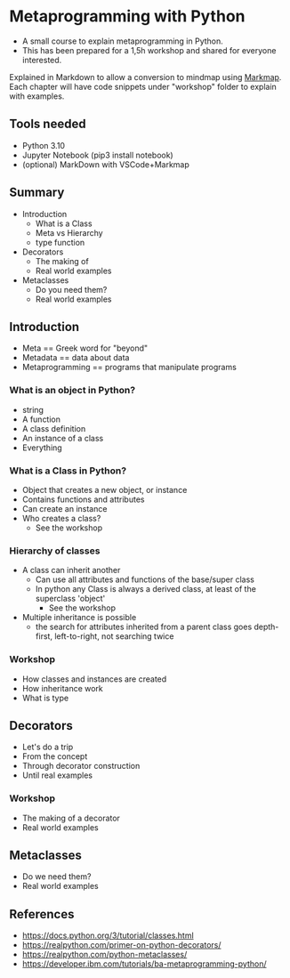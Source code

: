 # Metaprogramming with Python
- A small course to explain metaprogramming in Python. 
- This has been prepared for a 1,5h workshop and shared for everyone interested.

Explained in Markdown to allow a conversion to mindmap using [Markmap](https://marketplace.visualstudio.com/items?itemName=gera2ld.markmap-vscode).
Each chapter will have code snippets under "workshop" folder to explain with examples.

## Tools needed
- Python 3.10
- Jupyter Notebook (pip3 install notebook)
- (optional) MarkDown with VSCode+Markmap

## Summary
- Introduction
  - What is a Class
  - Meta vs Hierarchy
  - type function
- Decorators
  - The making of
  - Real world examples
- Metaclasses
  - Do you need them?
  - Real world examples

## Introduction
- Meta == Greek word for "beyond"
- Metadata == data about data
- Metaprogramming == programs that manipulate programs

### What is an object in Python?
- string
- A function
- A class definition
- An instance of a class
- Everything

### What is a Class in Python?
- Object that creates a new object, or instance
- Contains functions and attributes
- Can create an instance
- Who creates a class?
  - See the workshop

### Hierarchy of classes
- A class can inherit another
  - Can use all attributes and functions of the base/super class
  - In python any Class is always a derived class, at least of the superclass 'object'
    - See the workshop
- Multiple inheritance is possible
  - the search for attributes inherited from a parent class goes depth-first, left-to-right, not searching twice

### Workshop
- How classes and instances are created
- How inheritance work
- What is type

## Decorators
- Let's do a trip
- From the concept
- Through decorator construction
- Until real examples

### Workshop
- The making of a decorator
- Real world examples

## Metaclasses
- Do we need them?
- Real world examples
## References
- https://docs.python.org/3/tutorial/classes.html
- https://realpython.com/primer-on-python-decorators/
- https://realpython.com/python-metaclasses/
- https://developer.ibm.com/tutorials/ba-metaprogramming-python/
